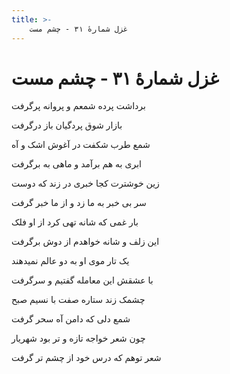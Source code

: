 ```yaml
---
title: >-
    غزل شمارهٔ ۳۱ - چشم مست
---
```

# غزل شمارهٔ ۳۱ - چشم مست

<div class="b" id="bn1"><div class="m1"><p>برداشت پرده شمعم و پروانه پرگرفت</p></div>
<div class="m2"><p>بازار شوق پردگیان باز درگرفت</p></div></div>
<div class="b" id="bn2"><div class="m1"><p>شمع طرب شکفت در آغوش اشک و آه</p></div>
<div class="m2"><p>ابری به هم برآمد و ماهی به برگرفت</p></div></div>
<div class="b" id="bn3"><div class="m1"><p>زین خوشترت کجا خبری در زند که دوست</p></div>
<div class="m2"><p>سر بی خبر به ما زد و از ما خبر گرفت</p></div></div>
<div class="b" id="bn4"><div class="m1"><p>بار غمی که شانه تهی کرد از او فلک</p></div>
<div class="m2"><p>این زلف و شانه خواهدم از دوش برگرفت</p></div></div>
<div class="b" id="bn5"><div class="m1"><p>یک تار موی او به دو عالم نمیدهند</p></div>
<div class="m2"><p>با عشقش این معامله گفتیم و سرگرفت</p></div></div>
<div class="b" id="bn6"><div class="m1"><p>چشمک زند ستاره صفت با نسیم صبح</p></div>
<div class="m2"><p>شمع دلی که دامن آه سحر گرفت</p></div></div>
<div class="b" id="bn7"><div class="m1"><p>چون شعر خواجه تازه و تر بود شهریار</p></div>
<div class="m2"><p>شعر توهم که درس خود از چشم تر گرفت</p></div></div>
